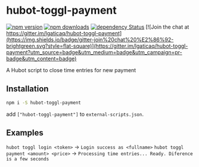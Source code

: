 # hubot-toggl-payment

[![npm version](https://img.shields.io/npm/v/hubot-toggl-payment.svg?style=flat-square)](https://www.npmjs.com/package/hubot-toggl-payment)
[![npm downloads](https://img.shields.io/npm/dm/hubot-toggl-payment.svg?style=flat-square)](https://www.npmjs.com/package/hubot-toggl-payment)
[![dependency Status](https://img.shields.io/david/lgaticaq/hubot-toggl-payment.svg?style=flat-square)](https://david-dm.org/lgaticaq/hubot-toggl-payment#info=dependencies)
[![Join the chat at https://gitter.im/lgaticaq/hubot-toggl-payment](https://img.shields.io/badge/gitter-join%20chat%20%E2%86%92-brightgreen.svg?style=flat-square)](https://gitter.im/lgaticaq/hubot-toggl-payment?utm_source=badge&utm_medium=badge&utm_campaign=pr-badge&utm_content=badge)

A Hubot script to close time entries for new payment

## Installation
```bash
npm i -S hubot-toggl-payment
```

add `["hubot-toggl-payment"]` to `external-scripts.json`.

## Examples
`hubot toggl login <token>` -> `Login success as <fullname>`
`hubot toggl payment <amount> <price>` -> `Processing time entries... Ready. Diference is a few seconds`
